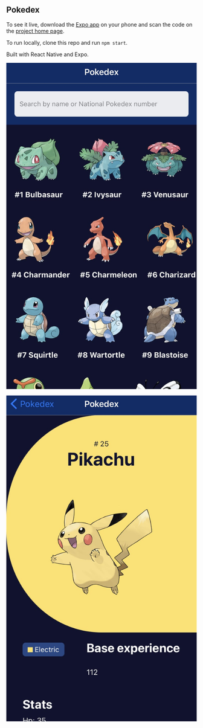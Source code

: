 ## Pokedex

To see it live, download the [Expo app](https://expo.dev/) on your phone and scan the code on the [project home page](https://expo.dev/@xjt6890/pokedex).

To run locally, clone this repo and run `npm start`.

Built with React Native and Expo.

![Home screen screenshot](assets/screenshot1.jpg "Home screen")

![Home screen screenshot](assets/screenshot2.jpg "Home screen")
